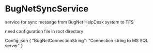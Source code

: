 # BugNetSyncService

service for sync message from BugNet HelpDesk system to TFS

need configuration file in root directory

Config.json
{
    "BugNetConnectionString": "Connection string to MS SQL server"
}
